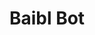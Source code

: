 ---
hackday: 28-cardiff
title: Baibl Bot
summary: Tool to improve doctor - patient communication, integrating medical history
  and current state, to put doctor and patient on the same page.
thumbnail: baibl_bot.jpg
team:
- Aura
- Anna
- Aleksandr
- Graham
- Maksim
- Wen-Hsuan Hu
about: This project is a proof of concept and tries to integrate patient's personal
  health and clinical history, wearable data and uses this information to support
  a patient to explain to their doctor what is their problem
links:
  presentation: https://docs.google.com/presentation/d/1lGM78yc9C3HtYwZcL67pZjPsxXoJXUnBz933_mdb4QU/edit?usp=drivesdk
  code:
  - https://github.com/alexbal/nhs-hackday-2025-03
  video: https://youtu.be/o8i4M6mnvTU
---